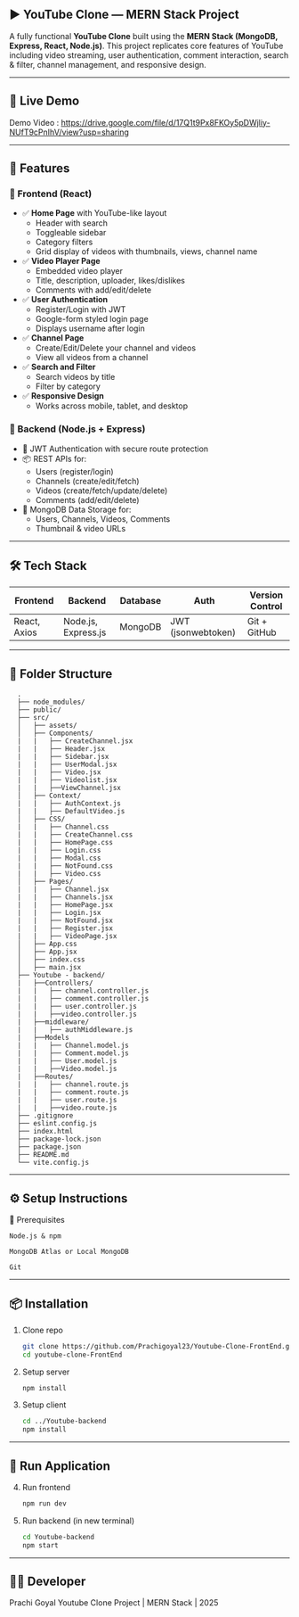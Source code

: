 ##  ▶️ YouTube Clone — MERN Stack Project

A fully functional **YouTube Clone** built using the **MERN Stack (MongoDB, Express, React, Node.js)**. This project replicates core features of YouTube including video streaming, user authentication, comment interaction, search & filter, channel management, and responsive design.

---

## 🚀 Live Demo

Demo Video : https://drive.google.com/file/d/17Q1t9Px8FKOy5pDWjliy-NUfT9cPnIhV/view?usp=sharing

---

## 📌 Features

### 🔸 Frontend (React)

- ✅ **Home Page** with YouTube-like layout
  - Header with search
  - Toggleable sidebar
  - Category filters
  - Grid display of videos with thumbnails, views, channel name
- ✅ **Video Player Page**
  - Embedded video player
  - Title, description, uploader, likes/dislikes
  - Comments with add/edit/delete
- ✅ **User Authentication**
  - Register/Login with JWT
  - Google-form styled login page
  - Displays username after login
- ✅ **Channel Page**
  - Create/Edit/Delete your channel and videos
  - View all videos from a channel
- ✅ **Search and Filter**
  - Search videos by title
  - Filter by category
- ✅ **Responsive Design**
  - Works across mobile, tablet, and desktop

### 🔹 Backend (Node.js + Express)

- 🔐 JWT Authentication with secure route protection
- 📦 REST APIs for:
  - Users (register/login)
  - Channels (create/edit/fetch)
  - Videos (create/fetch/update/delete)
  - Comments (add/edit/delete)
- 📁 MongoDB Data Storage for:
  - Users, Channels, Videos, Comments
  - Thumbnail & video URLs

---

## 🛠 Tech Stack

| Frontend         | Backend              | Database   | Auth         | Version Control |
|------------------|----------------------|------------|--------------|-----------------|
| React, Axios     | Node.js, Express.js  | MongoDB    | JWT (jsonwebtoken) | Git + GitHub     |

---

## 📂 Folder Structure

      .
      ├── node_modules/
      ├── public/
      ├── src/
      │   ├── assets/
      │   ├── Components/
      |   |   ├── CreateChannel.jsx
      |   |   ├── Header.jsx
      |   |   ├── Sidebar.jsx
      |   |   ├── UserModal.jsx
      |   |   ├── Video.jsx
      |   |   ├── Videolist.jsx
      |   |   ├──ViewChannel.jsx
      │   ├── Context/
      |   |   ├── AuthContext.js
      |   |   ├── DefaultVideo.js
      │   ├── CSS/
      |   |   ├── Channel.css
      |   |   ├── CreateChannel.css
      |   |   ├── HomePage.css
      |   |   ├── Login.css
      |   |   ├── Modal.css
      |   |   ├── NotFound.css
      |   |   ├── Video.css
      │   ├── Pages/
      |   |   ├── Channel.jsx
      |   |   ├── Channels.jsx
      |   |   ├── HomePage.jsx
      |   |   ├── Login.jsx
      |   |   ├── NotFound.jsx
      |   |   ├── Register.jsx
      |   |   ├── VideoPage.jsx
      │   ├── App.css
      │   ├── App.jsx
      │   ├── index.css
      │   ├── main.jsx
      ├── Youtube - backend/
      |   ├──Controllers/
      |   |   ├── channel.controller.js
      |   |   ├── comment.controller.js
      |   |   ├── user.controller.js
      |   |   ├──video.controller.js
      |   ├──middleware/
      |   |   ├── authMiddleware.js
      |   ├──Models
      |   |   ├── Channel.model.js
      |   |   ├── Comment.model.js
      |   |   ├── User.model.js
      |   |   ├──Video.model.js 
      |   ├──Routes/
      |   |   ├── channel.route.js
      |   |   ├── comment.route.js
      |   |   ├── user.route.js
      |   |   ├──video.route.js
      ├── .gitignore
      ├── eslint.config.js
      ├── index.html
      ├── package-lock.json
      ├── package.json
      ├── README.md
      └── vite.config.js


---

## ⚙️ Setup Instructions

📌 Prerequisites

    Node.js & npm

    MongoDB Atlas or Local MongoDB

    Git

---

## 📦 Installation

1. Clone repo

   ```bash
   git clone https://github.com/Prachigoyal23/Youtube-Clone-FrontEnd.git
   cd youtube-clone-FrontEnd

2. Setup server

   ```bash
   npm install

3. Setup client

   ```bash
   cd ../Youtube-backend
   npm install

---

## 🚀 Run Application

4. Run frontend

   ```bash
   npm run dev

5. Run backend (in new terminal)
  
   ```bash
   cd Youtube-backend
   npm start

---

## 🧑‍💻 Developer

Prachi Goyal
Youtube Clone Project | MERN Stack | 2025